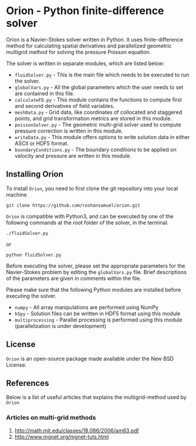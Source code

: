 # Orion - Python finite-difference solver

Orion is a Navier-Stokes solver written in Python.
It uses finite-difference method for calculating spatial derivatives and parallelized geometric multigrid method for solving
the pressure Poisson equation.

The solver is written in separate modules, which are listed below:

* ``fluidSolver.py`` - This is the main file which needs to be executed to run the solver.
* ``globalVars.py`` - All the global parameters which the user needs to set are contained in this file.
* ``calculateFD.py`` - This module contains the functions to compute first and second derivatives of field variables.
* ``meshData.py`` - Grid data, like coordinates of collocated and staggered points, and grid transformation metrics are stored in this module.
* ``poissonSolver.py`` - The geometric multi-grid solver used to compute pressure correction is written in this module.
* ``writeData.py`` - This module offers options to write solution data in either ASCII or HDF5 format.
* ``boundaryConditions.py`` - The boundary conditions to be applied on velocity and pressure are written in this module.

## Installing Orion

To install ``Orion``, you need to first clone the git repository into your local machine

`git clone https://github.com/roshansamuel/orion.git`

``Orion`` is compatible with Python3, and can be executed by one of the following commands at the root folder of the solver, in the terminal.

`./fluidSolver.py`

or

`python fluidSolver.py`

Before executing the solver, please set the appropriate parameters for the Navier-Stokes problem by editing the `globalVars.py` file.
Brief descriptions of the parameters are given in comments within the file.

Please make sure that the following Python modules are installed before executing the solver.

* ``numpy`` - All array manipulations are performed using NumPy
* ``h5py`` - Solution files can be written in HDF5 format using this module
* ``multiprocessing`` - Parallel processing is performed using this module (parallelization is under development)

## License

``Orion`` is an open-source package made available under the New BSD License.

## References

Below is a list of useful articles that explains the multigrid-method used by ``Orion``

### Articles on multi-grid methods

1. http://math.mit.edu/classes/18.086/2006/am63.pdf
2. http://www.mgnet.org/mgnet-tuts.html
